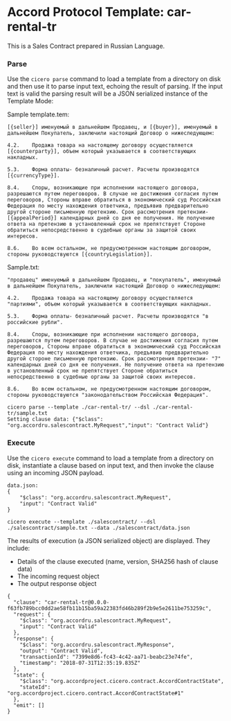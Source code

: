 
# Accord Protocol Template: car-rental-tr

This is a Sales Contract prepared in Russian Language.

### Parse
Use the `cicero parse` command to load a template from a directory on disk and then use it to parse input text, echoing the result of parsing. If the input text is valid the parsing result will be a JSON serialized instance of the Template Mode:

Sample template.tem:

```
[{seller}] именуемый в дальнейшем Продавец, и [{buyer}], именуемый в дальнейшем Покупатель, заключили настоящий Договор о нижеследующем:

4.2.	Продажа товара на настоящему договору осуществляется [{counterparty}], объем который указывается в соответствующих накладных.

5.3.	Форма оплаты- безналичный расчет. Расчеты производятся [{currencyType}].

8.4.	Споры, возникающие при исполнении настоящего договора, разрешаются путем переговоров. В случае не достижения согласия путем переговоров, Стороны вправе обратиться в экономический суд Российская Федерация по месту нахождения ответчика, предъявив предварительно другой стороне письменную претензию. Срок рассмотрения претензии- [{appealPeriod}] календарных дней со дня ее получения. Не получение ответа на претензию в установленный срок не препятствует Стороне обратиться непосредственно в судебные органы за защитой своих интересов.

8.6.	Во всем остальном, не предусмотренном настоящим договором, стороны руководствуются [{countryLegislation}].

```

Sample.txt:

```
"продавец" именуемый в дальнейшем Продавец, и "покупатель", именуемый в дальнейшем Покупатель, заключили настоящий Договор о нижеследующем:

4.2.	Продажа товара на настоящему договору осуществляется "партиями", объем который указывается в соответствующих накладных.

5.3.	Форма оплаты- безналичный расчет. Расчеты производятся "в российские рубли".

8.4.	Споры, возникающие при исполнении настоящего договора, разрешаются путем переговоров. В случае не достижения согласия путем переговоров, Стороны вправе обратиться в экономический суд Российская Федерация по месту нахождения ответчика, предъявив предварительно другой стороне письменную претензию. Срок рассмотрения претензии- "7" календарных дней со дня ее получения. Не получение ответа на претензию в установленный срок не препятствует Стороне обратиться непосредственно в судебные органы за защитой своих интересов.

8.6.	Во всем остальном, не предусмотренном настоящим договором, стороны руководствуются "законодательством Российская Федерация".

```

```
cicero parse --template ./car-rental-tr/ --dsl ./car-rental-tr/sample.txt
Setting clause data: {"$class": "org.accordru.salescontract.MyRequest","input": "Contract Valid"}
```

### Execute
Use the `cicero execute` command to load a template from a directory on disk, instantiate a clause based on input text, and then invoke the clause using an incoming JSON payload.

```
data.json:
{
    "$class": "org.accordru.salescontract.MyRequest",
    "input": "Contract Valid"
}
```

```
cicero execute --template ./salescontract/ --dsl ./salescontract/sample.txt --data ./salescontract/data.json 
```

The results of execution (a JSON serialized object) are displayed. They include:
* Details of the clause executed (name, version, SHA256 hash of clause data)
* The incoming request object
* The output response object

```
{
  "clause": "car-rental-tr@0.0.0-f63fb789bcc0dd2ae58fb11b15ba59a22383fd46b289f2b9e5e2611be753259c",
  "request": {
    "$class": "org.accordru.salescontract.MyRequest",
    "input": "Contract Valid"
  },
  "response": {
    "$class": "org.accordru.salescontract.MyResponse",
    "output": "Contract Valid",
    "transactionId": "7399e8d6-fc43-4c42-aa71-beabc23e74fe",
    "timestamp": "2018-07-31T12:35:19.835Z"
  },
  "state": {
    "$class": "org.accordproject.cicero.contract.AccordContractState",
    "stateId": "org.accordproject.cicero.contract.AccordContractState#1"
  },
  "emit": []
}
```